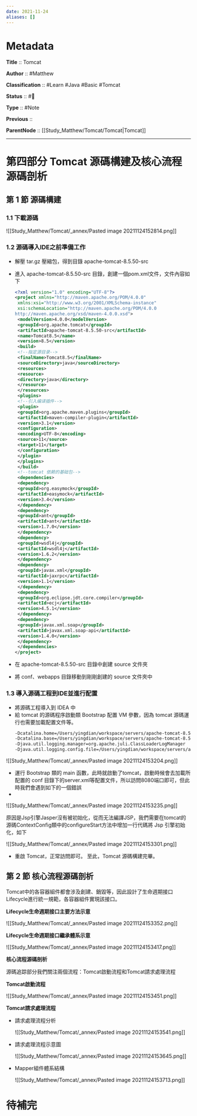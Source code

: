 ```yaml
---
date: 2021-11-24
aliases: []
---
```


# Metadata

**Title** :: Tomcat

**Author** :: #Matthew 

**Classification** :: #Learn #Java #Basic #Tomcat

**Status** :: #🌱

**Type** :: #Note

**Previous** ::

**ParentNode** :: [[Study_Matthew/Tomcat/Tomcat|Tomcat]]

---


# 第四部分 Tomcat 源碼構建及核⼼流程源碼剖析
## 第 1 節 源碼構建
### 1.1 下載源碼
![[Study_Matthew/Tomcat/_annex/Pasted image 20211124152814.png]]

### 1.2 源碼導⼊IDE之前準備⼯作

- 解壓 tar.gz 壓縮包，得到⽬錄 apache-tomcat-8.5.50-src
- 進⼊ apache-tomcat-8.5.50-src ⽬錄，創建⼀個pom.xml⽂件，⽂件內容如下
	```xml
	<?xml version="1.0" encoding="UTF-8"?>
	<project xmlns="http://maven.apache.org/POM/4.0.0"
	 xmlns:xsi="http://www.w3.org/2001/XMLSchema-instance"
	 xsi:schemaLocation="http://maven.apache.org/POM/4.0.0
	http://maven.apache.org/xsd/maven-4.0.0.xsd">
	 <modelVersion>4.0.0</modelVersion>
	 <groupId>org.apache.tomcat</groupId>
	 <artifactId>apache-tomcat-8.5.50-src</artifactId>
	 <name>Tomcat8.5</name>
	 <version>8.5</version>
	 <build>
	 <!--指定源⽬录-->
	 <finalName>Tomcat8.5</finalName>
	 <sourceDirectory>java</sourceDirectory>
	 <resources>
	 <resource>
	 <directory>java</directory>
	 </resource>
	 </resources>
	 <plugins>
	 <!--引⼊编译插件-->
	 <plugin>
	 <groupId>org.apache.maven.plugins</groupId>
	 <artifactId>maven-compiler-plugin</artifactId>
	 <version>3.1</version>
	 <configuration>
	 <encoding>UTF-8</encoding>
	 <source>11</source>
	 <target>11</target>
	 </configuration>
	 </plugin>
	 </plugins>
	 </build>
	 <!--tomcat 依赖的基础包-->
	 <dependencies>
	 <dependency>
	 <groupId>org.easymock</groupId>
	 <artifactId>easymock</artifactId>
	 <version>3.4</version>
	 </dependency>
	 <dependency>
	 <groupId>ant</groupId>
	 <artifactId>ant</artifactId>
	 <version>1.7.0</version>
	 </dependency>
	 <dependency>
	 <groupId>wsdl4j</groupId>
	 <artifactId>wsdl4j</artifactId>
	 <version>1.6.2</version>
	 </dependency>
	 <dependency>
	 <groupId>javax.xml</groupId>
	 <artifactId>jaxrpc</artifactId>
	 <version>1.1</version>
	 </dependency>
	 <dependency>
	 <groupId>org.eclipse.jdt.core.compiler</groupId>
	 <artifactId>ecj</artifactId>
	 <version>4.5.1</version>
	 </dependency>
	 <dependency>
	 <groupId>javax.xml.soap</groupId>
	 <artifactId>javax.xml.soap-api</artifactId>
	 <version>1.4.0</version>
	 </dependency>
	 </dependencies>
	</project>
	```

- 在 apache-tomcat-8.5.50-src ⽬錄中創建 source ⽂件夾
- 將 conf、webapps ⽬錄移動到剛剛創建的 source ⽂件夾中


### 1.3 導⼊源碼⼯程到IDE並進⾏配置

- 將源碼⼯程導⼊到 IDEA 中
- 給 tomcat 的源碼程序啟動類 Bootstrap 配置 VM 參數，因為 tomcat 源碼運⾏也需要加載配置⽂件等。
	```txt
	-Dcatalina.home=/Users/yingdian/workspace/servers/apache-tomcat-8.5.50-src/source
	-Dcatalina.base=/Users/yingdian/workspace/servers/apache-tomcat-8.5.50-src/source
	-Djava.util.logging.manager=org.apache.juli.ClassLoaderLogManager
	-Djava.util.logging.config.file=/Users/yingdian/workspace/servers/apachetomcat-8.5.50-src/source/conf/logging.properties
	```
![[Study_Matthew/Tomcat/_annex/Pasted image 20211124153204.png]]

- 運⾏ Bootstrap 類的 main 函數，此時就啟動了tomcat，啟動時候會去加載所配置的 conf ⽬錄下的server.xml等配置⽂件，所以訪問8080端⼝即可，但此時我們會遇到如下的⼀個錯誤
- 
![[Study_Matthew/Tomcat/_annex/Pasted image 20211124153235.png]]

原因是Jsp引擎Jasper沒有被初始化，從⽽⽆法編譯JSP，我們需要在tomcat的源碼ContextConfig類中的configureStart⽅法中增加⼀⾏代碼將 Jsp 引擎初始化，如下

![[Study_Matthew/Tomcat/_annex/Pasted image 20211124153301.png]]

- 重啟 Tomcat，正常訪問即可。 ⾄此，Tomcat 源碼構建完畢。


## 第 2 節 核⼼流程源碼剖析
Tomcat中的各容器組件都會涉及創建、銷毀等，因此設計了⽣命週期接⼝Lifecycle進⾏統⼀規範，各容器組件實現該接⼝。

**Lifecycle⽣命週期接⼝主要⽅法示意**

![[Study_Matthew/Tomcat/_annex/Pasted image 20211124153352.png]]

**Lifecycle⽣命週期接⼝繼承體系示意**

![[Study_Matthew/Tomcat/_annex/Pasted image 20211124153417.png]]

**核⼼流程源碼剖析**

源碼追踪部分我們關注兩個流程：Tomcat啟動流程和Tomcat請求處理流程

**Tomcat啟動流程**

![[Study_Matthew/Tomcat/_annex/Pasted image 20211124153451.png]]

**Tomcat請求處理流程**

- 請求處理流程分析
	
	![[Study_Matthew/Tomcat/_annex/Pasted image 20211124153541.png]]

- 請求處理流程示意圖
	
	![[Study_Matthew/Tomcat/_annex/Pasted image 20211124153645.png]]
	
- Mapper組件體系結構
	
	![[Study_Matthew/Tomcat/_annex/Pasted image 20211124153713.png]]

















# 待補完





